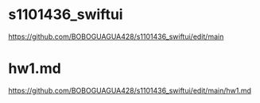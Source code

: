 # s1101436_swiftui
https://github.com/BOBOGUAGUA428/s1101436_swiftui/edit/main
# hw1.md
https://github.com/BOBOGUAGUA428/s1101436_swiftui/edit/main/hw1.md
